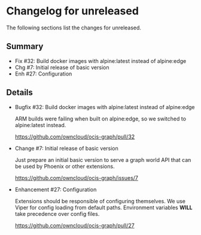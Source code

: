 # Changelog for unreleased

The following sections list the changes for unreleased.

## Summary

 * Fix #32: Build docker images with alpine:latest instead of alpine:edge
 * Chg #7: Initial release of basic version
 * Enh #27: Configuration

## Details

 * Bugfix #32: Build docker images with alpine:latest instead of alpine:edge

   ARM builds were failing when built on alpine:edge, so we switched to alpine:latest instead.

   https://github.com/owncloud/ocis-graph/pull/32

 * Change #7: Initial release of basic version

   Just prepare an initial basic version to serve a graph world API that can be used by Phoenix or
   other extensions.

   https://github.com/owncloud/ocis-graph/issues/7

 * Enhancement #27: Configuration

   Extensions should be responsible of configuring themselves. We use Viper for config loading
   from default paths. Environment variables **WILL** take precedence over config files.

   https://github.com/owncloud/ocis-graph/pull/27


